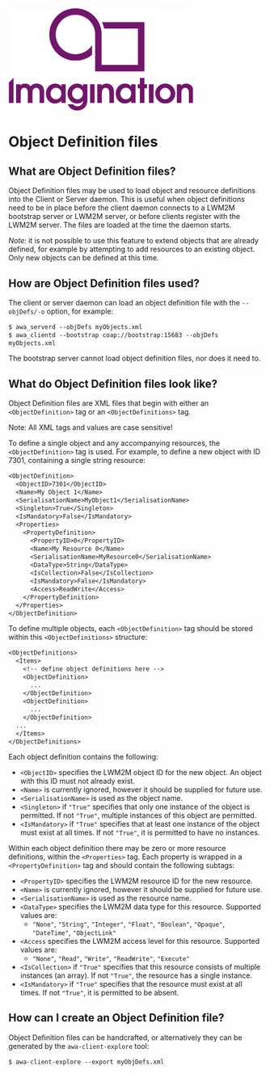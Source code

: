 
![](images/img.png)
----

# Object Definition files

## What are Object Definition files?

Object Definition files may be used to load object and resource definitions into the Client or Server daemon. This is useful when object definitions need to be in place before the client daemon connects to a LWM2M bootstrap server or LWM2M server, or before clients register with the LWM2M server. The files are loaded at the time the daemon starts.

*Note:* it is not possible to use this feature to extend objects that are already defined, for example by attempting to add resources to an existing object. Only new objects can be defined at this time.

## How are Object Definition files used?

The client or server daemon can load an object definition file with the `--objDefs/-o` option, for example:

    $ awa_serverd --objDefs myObjects.xml
    $ awa_clientd --bootstrap coap://bootstrap:15683 --objDefs myObjects.xml

The bootstrap server cannot load object definition files, nor does it need to.

## What do Object Definition files look like?

Object Definition files are XML files that begin with either an `<ObjectDefinition>` tag or an `<ObjectDefinitions>` tag.

Note: All XML tags and values are case sensitive!

To define a single object and any accompanying resources, the `<ObjectDefinition>` tag is used. For example, to define a new object with ID 7301, containing a single string resource: 

	<ObjectDefinition>
	  <ObjectID>7301</ObjectID>
	  <Name>My Object 1</Name>
	  <SerialisationName>MyObject1</SerialisationName>
	  <Singleton>True</Singleton>
	  <IsMandatory>False</IsMandatory>
	  <Properties>
	    <PropertyDefinition>
	      <PropertyID>0</PropertyID>
	      <Name>My Resource 0</Name>
	      <SerialisationName>MyResource0</SerialisationName>
	      <DataType>String</DataType>
	      <IsCollection>False</IsCollection>
	      <IsMandatory>False</IsMandatory>
	      <Access>ReadWrite</Access>
	    </PropertyDefinition>
	  </Properties>
	</ObjectDefinition>

To define multiple objects, each `<ObjectDefinition>` tag should be stored within this `<ObjectDefinitions>` structure:

	<ObjectDefinitions>
	  <Items>
	    <!-- define object definitions here -->
	    <ObjectDefinition>
	      ...
	    </ObjectDefinition>
	    <ObjectDefinition>
	      ...
	    </ObjectDefinition>
	  ...
	  </Items>
	</ObjectDefinitions>

Each object definition contains the following:

 * `<ObjectID>` specifies the LWM2M object ID for the new object. An object with this ID must not already exist.
 * `<Name>` is currently ignored, however it should be supplied for future use. 
 * `<SerialisationName>` is used as the object name. 
 * `<Singleton>` if `"True"` specifies that only one instance of the object is permitted. If not `"True"`, multiple instances of this object are permitted.
 * `<IsMandatory>` if `"True"` specifies that at least one instance of the object must exist at all times. If not `"True"`, it is permitted to have no instances.

Within each object definition there may be zero or more resource definitions, within the `<Properties>` tag. Each property is wrapped in a `<PropertyDefinition>` tag and should contain the following subtags:

 * `<PropertyID>` specifies the LWM2M resource ID for the new resource.
 * `<Name>` is currently ignored, however it should be supplied for future use.
 * `<SerialisationName>` is used as the resource name.
 * `<DataType>` specifies the LWM2M data type for this resource. Supported values are:
   * `"None"`, `"String"`, `"Integer"`, `"Float"`, `"Boolean"`, `"Opaque"`, `"DateTime"`, `"ObjectLink"` 
 * `<Access` specifies the LWM2M access level for this resource. Supported values are:
   * `"None"`, `"Read"`, `"Write"`, `"ReadWrite"`, `"Execute"`
 * `<IsCollection>` if `"True"` specifies that this resource consists of multiple instances (an array). If not `"True"`, the resource has a single instance.
 * `<IsMandatory>` if `"True"` specifies that the resource must exist at all times. If not `"True"`, it is permitted to be absent.
 

## How can I create an Object Definition file?

Object Definition files can be handcrafted, or alternatively they can be generated by the `awa-client-explore` tool:

    $ awa-client-explore --export myObjDefs.xml
